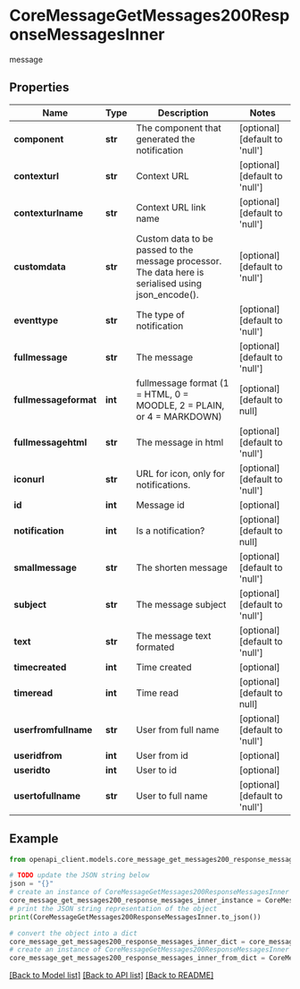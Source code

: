 # CoreMessageGetMessages200ResponseMessagesInner

message

## Properties

Name | Type | Description | Notes
------------ | ------------- | ------------- | -------------
**component** | **str** | The component that generated the notification | [optional] [default to 'null']
**contexturl** | **str** | Context URL | [optional] [default to 'null']
**contexturlname** | **str** | Context URL link name | [optional] [default to 'null']
**customdata** | **str** | Custom data to be passed to the message processor.                                 The data here is serialised using json_encode(). | [optional] [default to 'null']
**eventtype** | **str** | The type of notification | [optional] [default to 'null']
**fullmessage** | **str** | The message | [optional] [default to 'null']
**fullmessageformat** | **int** | fullmessage format (1 &#x3D; HTML, 0 &#x3D; MOODLE, 2 &#x3D; PLAIN, or 4 &#x3D; MARKDOWN) | [optional] [default to null]
**fullmessagehtml** | **str** | The message in html | [optional] [default to 'null']
**iconurl** | **str** | URL for icon, only for notifications. | [optional] [default to 'null']
**id** | **int** | Message id | [optional] 
**notification** | **int** | Is a notification? | [optional] [default to null]
**smallmessage** | **str** | The shorten message | [optional] [default to 'null']
**subject** | **str** | The message subject | [optional] [default to 'null']
**text** | **str** | The message text formated | [optional] [default to 'null']
**timecreated** | **int** | Time created | [optional] 
**timeread** | **int** | Time read | [optional] [default to null]
**userfromfullname** | **str** | User from full name | [optional] [default to 'null']
**useridfrom** | **int** | User from id | [optional] 
**useridto** | **int** | User to id | [optional] 
**usertofullname** | **str** | User to full name | [optional] [default to 'null']

## Example

```python
from openapi_client.models.core_message_get_messages200_response_messages_inner import CoreMessageGetMessages200ResponseMessagesInner

# TODO update the JSON string below
json = "{}"
# create an instance of CoreMessageGetMessages200ResponseMessagesInner from a JSON string
core_message_get_messages200_response_messages_inner_instance = CoreMessageGetMessages200ResponseMessagesInner.from_json(json)
# print the JSON string representation of the object
print(CoreMessageGetMessages200ResponseMessagesInner.to_json())

# convert the object into a dict
core_message_get_messages200_response_messages_inner_dict = core_message_get_messages200_response_messages_inner_instance.to_dict()
# create an instance of CoreMessageGetMessages200ResponseMessagesInner from a dict
core_message_get_messages200_response_messages_inner_from_dict = CoreMessageGetMessages200ResponseMessagesInner.from_dict(core_message_get_messages200_response_messages_inner_dict)
```
[[Back to Model list]](../README.md#documentation-for-models) [[Back to API list]](../README.md#documentation-for-api-endpoints) [[Back to README]](../README.md)


